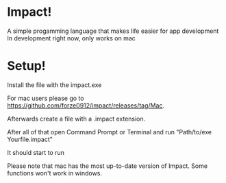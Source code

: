 # Impact!

A simple progamming language that makes life easier for app development
In development right now, only works on mac

# Setup!

Install the file with the impact.exe

For mac users please go to https://github.com/forze0912/impact/releases/tag/Mac.

Afterwards create a file with a .impact extension.

After all of that open Command Prompt or Terminal and run "Path/to/exe Yourfile.impact"

It should start to run

Please note that mac has the most up-to-date version of Impact. Some functions won't work in windows.
